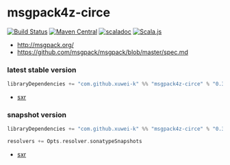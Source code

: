 # msgpack4z-circe

[![Build Status](https://secure.travis-ci.org/msgpack4z/msgpack4z-circe.png?branch=master)](http://travis-ci.org/msgpack4z/msgpack4z-circe)
[![Maven Central](https://maven-badges.herokuapp.com/maven-central/com.github.xuwei-k/msgpack4z-circe_2.11/badge.svg)](https://maven-badges.herokuapp.com/maven-central/com.github.xuwei-k/msgpack4z-circe_2.11)
[![scaladoc](http://javadoc-badge.appspot.com/com.github.xuwei-k/msgpack4z-circe_2.11.svg?label=scaladoc)](http://javadoc-badge.appspot.com/com.github.xuwei-k/msgpack4z-circe_2.11)
[![Scala.js](https://www.scala-js.org/assets/badges/scalajs-0.6.8.svg)](https://www.scala-js.org)

- <http://msgpack.org/>
- <https://github.com/msgpack/msgpack/blob/master/spec.md>

### latest stable version

```scala
libraryDependencies += "com.github.xuwei-k" %% "msgpack4z-circe" % "0.3.0"
```

- [sxr](https://oss.sonatype.org/service/local/repositories/releases/archive/com/github/xuwei-k/msgpack4z-circe_2.11/0.3.0/msgpack4z-circe_2.11-0.3.0-sxr.jar/!/index.html)

### snapshot version

```scala
libraryDependencies += "com.github.xuwei-k" %% "msgpack4z-circe" % "0.3.1-SNAPSHOT"

resolvers += Opts.resolver.sonatypeSnapshots
```

- [sxr](https://oss.sonatype.org/service/local/repositories/snapshots/archive/com/github/xuwei-k/msgpack4z-circe_2.11/0.3.1-SNAPSHOT/msgpack4z-circe_2.11-0.3.1-SNAPSHOT-sxr.jar/!/index.html)
